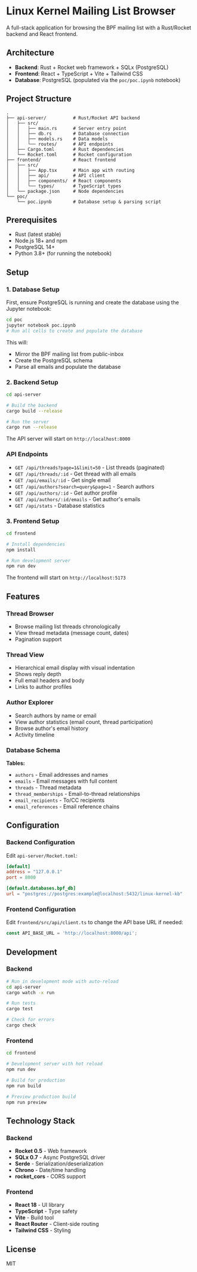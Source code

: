 # Linux Kernel Mailing List Browser

A full-stack application for browsing the BPF mailing list with a Rust/Rocket backend and React frontend.

## Architecture

- **Backend**: Rust + Rocket web framework + SQLx (PostgreSQL)
- **Frontend**: React + TypeScript + Vite + Tailwind CSS
- **Database**: PostgreSQL (populated via the `poc/poc.ipynb` notebook)

## Project Structure

```
.
├── api-server/          # Rust/Rocket API backend
│   ├── src/
│   │   ├── main.rs      # Server entry point
│   │   ├── db.rs        # Database connection
│   │   ├── models.rs    # Data models
│   │   └── routes/      # API endpoints
│   ├── Cargo.toml       # Rust dependencies
│   └── Rocket.toml      # Rocket configuration
├── frontend/            # React frontend
│   ├── src/
│   │   ├── App.tsx      # Main app with routing
│   │   ├── api/         # API client
│   │   ├── components/  # React components
│   │   └── types/       # TypeScript types
│   └── package.json     # Node dependencies
└── poc/
    └── poc.ipynb        # Database setup & parsing script
```

## Prerequisites

- Rust (latest stable)
- Node.js 18+ and npm
- PostgreSQL 14+
- Python 3.8+ (for running the notebook)

## Setup

### 1. Database Setup

First, ensure PostgreSQL is running and create the database using the Jupyter notebook:

```bash
cd poc
jupyter notebook poc.ipynb
# Run all cells to create and populate the database
```

This will:
- Mirror the BPF mailing list from public-inbox
- Create the PostgreSQL schema
- Parse all emails and populate the database

### 2. Backend Setup

```bash
cd api-server

# Build the backend
cargo build --release

# Run the server
cargo run --release
```

The API server will start on `http://localhost:8000`

### API Endpoints

- `GET /api/threads?page=1&limit=50` - List threads (paginated)
- `GET /api/threads/:id` - Get thread with all emails
- `GET /api/emails/:id` - Get single email
- `GET /api/authors?search=query&page=1` - Search authors
- `GET /api/authors/:id` - Get author profile
- `GET /api/authors/:id/emails` - Get author's emails
- `GET /api/stats` - Database statistics

### 3. Frontend Setup

```bash
cd frontend

# Install dependencies
npm install

# Run development server
npm run dev
```

The frontend will start on `http://localhost:5173`

## Features

### Thread Browser
- Browse mailing list threads chronologically
- View thread metadata (message count, dates)
- Pagination support

### Thread View
- Hierarchical email display with visual indentation
- Shows reply depth
- Full email headers and body
- Links to author profiles

### Author Explorer
- Search authors by name or email
- View author statistics (email count, thread participation)
- Browse author's email history
- Activity timeline

### Database Schema

**Tables:**
- `authors` - Email addresses and names
- `emails` - Email messages with full content
- `threads` - Thread metadata
- `thread_memberships` - Email-to-thread relationships
- `email_recipients` - To/CC recipients
- `email_references` - Email reference chains

## Configuration

### Backend Configuration

Edit `api-server/Rocket.toml`:

```toml
[default]
address = "127.0.0.1"
port = 8000

[default.databases.bpf_db]
url = "postgres://postgres:example@localhost:5432/linux-kernel-kb"
```

### Frontend Configuration

Edit `frontend/src/api/client.ts` to change the API base URL if needed:

```typescript
const API_BASE_URL = 'http://localhost:8000/api';
```

## Development

### Backend

```bash
# Run in development mode with auto-reload
cd api-server
cargo watch -x run

# Run tests
cargo test

# Check for errors
cargo check
```

### Frontend

```bash
cd frontend

# Development server with hot reload
npm run dev

# Build for production
npm run build

# Preview production build
npm run preview
```

## Technology Stack

### Backend
- **Rocket 0.5** - Web framework
- **SQLx 0.7** - Async PostgreSQL driver
- **Serde** - Serialization/deserialization
- **Chrono** - Date/time handling
- **rocket_cors** - CORS support

### Frontend
- **React 18** - UI library
- **TypeScript** - Type safety
- **Vite** - Build tool
- **React Router** - Client-side routing
- **Tailwind CSS** - Styling

## License

MIT

